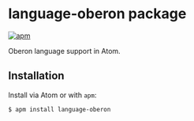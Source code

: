 # language-oberon package

[![apm](https://img.shields.io/apm/v/language-oberon.svg)](https://atom.io/packages/language-oberon)

Oberon language support in Atom.

## Installation

Install via Atom or with `apm`:

```
$ apm install language-oberon
```
